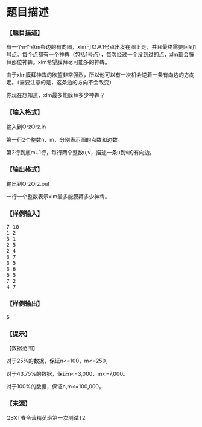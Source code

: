 # 题目描述


<h3>
【题目描述】
</h3>
<p>
有一个n个点m条边的有向图，xlm可以从1号点出发在图上走，并且最终需要回到1号点。每个点都有一个神犇（包括1号点），每次经过一个没到过的点，xlm都会膜拜那位神犇。xlm希望膜拜尽可能多的神犇。
</p>
<p>
由于xlm膜拜神犇的欲望非常强烈，所以他可以有一次机会逆着一条有向边的方向走。（需要注意的是，这条边的方向不会改变）
</p>
<p>
你现在想知道，xlm最多能膜拜多少神犇？
</p>
<h3>
【输入格式】
</h3>
<p>
输入到OrzOrz.in
</p>
<p>
第一行2个整数n、m，分别表示图的点数和边数。
</p>
<p>
第2行到底m+1行，每行两个整数u,v，描述一条u到v的有向边。
</p>
<h3>
【输出格式】
</h3>
<p>
输出到OrzOrz.out
</p>
<p>
一行一个整数表示xlm最多能膜拜多少神犇。
</p>
<h3>
【样例输入】
</h3>
<pre>7 10
1 2
3 1
2 5
2 4
3 7
3 5
3 6
6 5
7 2
4 7
</pre>
<h3>
【样例输出】
</h3>
<pre>6</pre>
<h3>
【提示】
</h3>
<p>
【数据范围】
</p>
<p>
对于25%的数据，保证n&lt;=100，m&lt;=250，
</p>
<p>
对于43.75%的数据，保证n&lt;=3,000，m&lt;=7,000。
</p>
<p>
对于100%的数据，保证n,m&lt;=100,000。
</p>
<h3>
【来源】
</h3>
<p>
QBXT春令营精英班第一次测试T2
</p>
